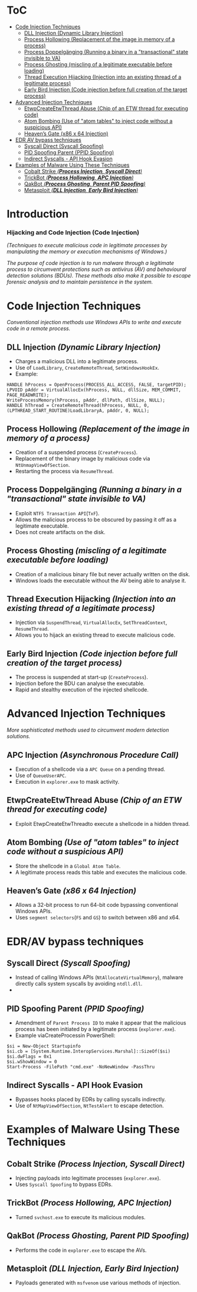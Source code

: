 # ToC
- [Code Injection Techniques](#code-injection-techniques)
  * [DLL Injection (Dynamic Library Injection)](#dll-injection---dynamic-library-injection--)
  * [Process Hollowing (Replacement of the image in memory of a process)](#process-hollowing---replacement-of-the-image-in-memory-of-a-process--)
  * [Process Doppelgänging (Running a binary in a "transactional" state invisible to VA)](#process-doppelg-nging---running-a-binary-in-a--transactional--state-invisible-to-va--)
  * [Process Ghosting (miscling of a legitimate executable before loading)](#process-ghosting---miscling-of-a-legitimate-executable-before-loading--)
  * [Thread Execution Hijacking (Injection into an existing thread of a legitimate process)](#thread-execution-hijacking---injection-into-an-existing-thread-of-a-legitimate-process--)
  * [Early Bird Injection (Code injection before full creation of the target process)](#early-bird-injection---code-injection-before-full-creation-of-the-target-process--)
- [Advanced Injection Techniques](#advanced-injection-techniques)
  * [EtwpCreateEtwThread Abuse (Chip of an ETW thread for executing code)](#etwpcreateetwthread-abuse---chip-of-an-etw-thread-for-executing-code--)
  * [Atom Bombing (Use of "atom tables" to inject code without a suspicious API)](#atom-bombing---use-of--atom-tables--to-inject-code-without-a-suspicious-api--)
  * [Heaven’s Gate (x86 x 64 Injection)](#heaven-s-gate---x86-x-64-injection--)
- [EDR AV bypass techniques](#edr-av-bypass-techniques)
  * [Syscall Direct (Syscall Spoofing)](#syscall-direct---syscall-spoofing--)
  * [PID Spoofing Parent (PPID Spoofing)](#pid-spoofing-parent---ppid-spoofing--)
  * [Indirect Syscalls - API Hook Evasion](#indirect-syscalls---api-hook-evasion)
- [Examples of Malware Using These Techniques](#examples-of-malware-using-these-techniques)
  * [Cobalt Strike *(**Process Injection**, **Syscall Direct**)*](#cobalt-strike-----process-injection------syscall-direct----)
  * [TrickBot *(**Process Hollowing**, **APC Injection**)*](#trickbot-----process-hollowing------apc-injection----)
  * [QakBot *(**Process Ghosting**, **Parent PID Spoofing**)*](#qakbot-----process-ghosting------parent-pid-spoofing----)
  * [Metasploit *(**DLL Injection**, **Early Bird Injection**)*](#metasploit-----dll-injection------early-bird-injection----)
 


# Introduction
### Hijacking and Code Injection (Code Injection)
*(Techniques to execute malicious code in legitimate processes by manipulating the memory or execution mechanisms of Windows.)*

*The purpose of code injection is to run malware through a legitimate process to circumvent protections such as antivirus (AV) and behavioural detection solutions (BDUs). These methods also make it possible to escape forensic analysis and to maintain persistence in the system.*

# Code Injection Techniques
*Conventional injection methods use Windows APIs to write and execute code in a remote process.*
## DLL Injection *(Dynamic Library Injection)*
- Charges a malicious DLL into a legitimate process.
- Use of ```LoadLibrary```, ```CreateRemoteThread```, ```SetWindowsHookEx```.
- Example:
```
HANDLE hProcess = OpenProcess(PROCESS_ALL_ACCESS, FALSE, targetPID);
LPVOID pAddr = VirtualAllocEx(hProcess, NULL, dllSize, MEM_COMMIT, PAGE_READWRITE);
WriteProcessMemory(hProcess, pAddr, dllPath, dllSize, NULL);
HANDLE hThread = CreateRemoteThread(hProcess, NULL, 0, (LPTHREAD_START_ROUTINE)LoadLibraryA, pAddr, 0, NULL);
```
## Process Hollowing *(Replacement of the image in memory of a process)*
- Creation of a suspended process (```CreateProcess```).
- Replacement of the binary image by malicious code via ```NtUnmapViewOfSection```.
- Restarting the process via ```ResumeThread```.

## Process Doppelgänging *(Running a binary in a "transactional" state invisible to VA)*
- Exploit ```NTFS Transaction API```(```TxF```).
- Allows the malicious process to be obscured by passing it off as a legitimate executable.
- Does not create artifacts on the disk.

## Process Ghosting *(miscling of a legitimate executable before loading)*
- Creation of a malicious binary file but never actually written on the disk.
- Windows loads the executable without the AV being able to analyse it.

## Thread Execution Hijacking *(Injection into an existing thread of a legitimate process)*
- Injection via ```SuspendThread```, ```VirtualAllocEx```, ```SetThreadContext```, ```ResumeThread```.
- Allows you to hijack an existing thread to execute malicious code.

## Early Bird Injection *(Code injection before full creation of the target process)*
- The process is suspended at start-up (```CreateProcess```).
- Injection before the BDU can analyse the executable.
- Rapid and stealthy execution of the injected shellcode.

# Advanced Injection Techniques
*More sophisticated methods used to circumvent modern detection solutions.*
## APC Injection *(Asynchronous Procedure Call)*
- Execution of a shellcode via a ```APC Queue``` on a pending thread.
- Use of ```QueueUserAPC```.
- Execution in ```explorer.exe``` to mask activity.

## EtwpCreateEtwThread Abuse *(Chip of an ETW thread for executing code)*
- Exploit EtwpCreateEtwThreadto execute a shellcode in a hidden thread.

## Atom Bombing *(Use of "atom tables" to inject code without a suspicious API)*
- Store the shellcode in a ```Global Atom Table```.
- A legitimate process reads this table and executes the malicious code.

## Heaven’s Gate *(x86 x 64 Injection)*
- Allows a 32-bit process to run 64-bit code bypassing conventional Windows APIs.
- Uses ```segment selectors```(```FS``` and ```GS```) to switch between x86 and x64.

# EDR/AV bypass techniques
## Syscall Direct *(Syscall Spoofing)*
- Instead of calling Windows APIs (```NtAllocateVirtualMemory```), malware directly calls system syscalls by avoiding ```ntdll.dll```.
-

## PID Spoofing Parent *(PPID Spoofing)*
- Amendment of ```Parent Process ID``` to make it appear that the malicious process has been initiated by a legitimate process (```explorer.exe```).
- Example viaCreateProcessin PowerShell:
```
$si = New-Object Startupinfo
$si.cb = [System.Runtime.InteropServices.Marshal]::SizeOf($si)
$si.dwFlags = 0x1
$si.wShowWindow = 0
Start-Process -FilePath "cmd.exe" -NoNewWindow -PassThru
```

## Indirect Syscalls - API Hook Evasion
- Bypasses hooks placed by EDRs by calling syscalls indirectly.
- Use of ```NtMapViewOfSection```, ```NtTestAlert``` to escape detection.

# Examples of Malware Using These Techniques
## Cobalt Strike *(**Process Injection**, **Syscall Direct**)*
- Injecting payloads into legitimate processes (```explorer.exe```).
- Uses ```Syscall Spoofing``` to bypass EDRs.

## TrickBot *(**Process Hollowing**, **APC Injection**)*
- Turned ```svchost.exe``` to execute its malicious modules.

## QakBot *(**Process Ghosting**, **Parent PID Spoofing**)*
- Performs the code in ```explorer.exe``` to escape the AVs.

## Metasploit *(**DLL Injection**, **Early Bird Injection**)*
- Payloads generated with ```msfvenom``` use various methods of injection.
















